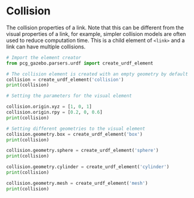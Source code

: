 
# Collision

The collision properties of a link. Note that this can be different from the visual properties of a link, for example, simpler collision models are often used to reduce computation time. This is a child element of `<link>` and a link can have multiple collisions.


```python
# Import the element creator
from pcg_gazebo.parsers.urdf import create_urdf_element
```


```python
# The collision element is created with an empty geometry by default
collision = create_urdf_element('collision')
print(collision)
```


```python
# Setting the parameters for the visual element

collision.origin.xyz = [1, 0, 1]
collision.origin.rpy = [0.2, 0, 0.6]
print(collision)
```


```python
# Setting different geometries to the visual element
collision.geometry.box = create_urdf_element('box')
print(collision)
```


```python
collision.geometry.sphere = create_urdf_element('sphere')
print(collision)
```


```python
collision.geometry.cylinder = create_urdf_element('cylinder')
print(collision)
```


```python
collision.geometry.mesh = create_urdf_element('mesh')
print(collision)
```
